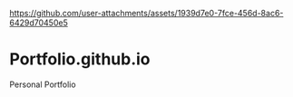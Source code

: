 

https://github.com/user-attachments/assets/1939d7e0-7fce-456d-8ac6-6429d70450e5

# Portfolio.github.io
Personal Portfolio
